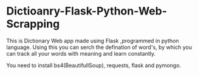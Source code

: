 # Dictioanry-Flask-Python-Web-Scrapping
This is Dictionary Web app made using Flask ,programmed in python language. Using this you can serch the defination of word's, by which you can track all your words with meaning and learn constantly.

You need to install bs4(BeautifullSoup), requests, flask and pymongo. 
